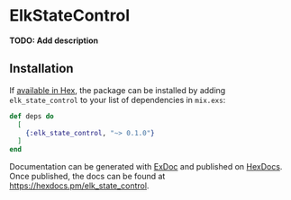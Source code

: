 # ElkStateControl

**TODO: Add description**

## Installation

If [available in Hex](https://hex.pm/docs/publish), the package can be installed
by adding `elk_state_control` to your list of dependencies in `mix.exs`:

```elixir
def deps do
  [
    {:elk_state_control, "~> 0.1.0"}
  ]
end
```

Documentation can be generated with [ExDoc](https://github.com/elixir-lang/ex_doc)
and published on [HexDocs](https://hexdocs.pm). Once published, the docs can
be found at <https://hexdocs.pm/elk_state_control>.

